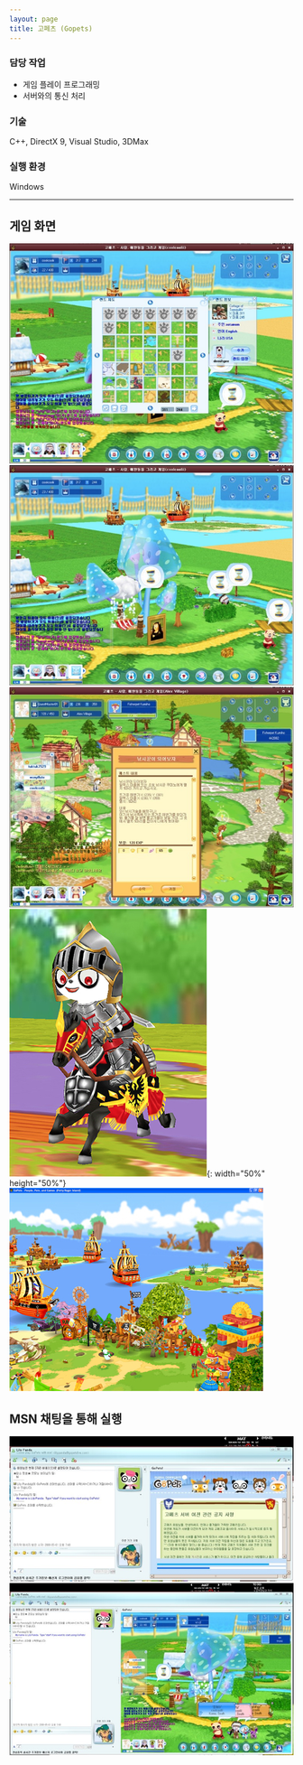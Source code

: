 ```yaml
---
layout: page
title: 고페츠 (Gopets)
---
```


### 담당 작업
* 게임 플레이 프로그래밍
* 서버와의 통신 처리

### 기술
C++, DirectX 9, Visual Studio, 3DMax  

### 실행 환경
Windows  

---

## 게임 화면
![image](/assets/images/games/gopets/1.png)
![image](/assets/images/games/gopets/2.png)
![image](/assets/images/games/gopets/3.png)
![image](/assets/images/games/gopets/4.png){: width="50%" height="50%"}
![image](/assets/images/games/gopets/4_1.jpg)

## MSN 채팅을 통해 실행
![image](/assets/images/games/gopets/5.jpg)
![image](/assets/images/games/gopets/6.jpg)
